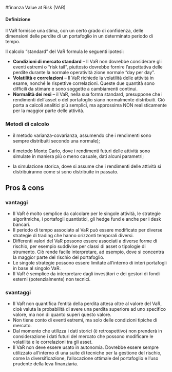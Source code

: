 #finanza 
Value at Risk (VAR)

#### Definizione
Il VaR fornisce una stima, con un certo grado di confidenza, delle dimensioni delle perdite di un portafoglio in un determinato periodo di tempo.

Il calcolo “standard” del VaR formula le seguenti ipotesi:

-   **Condizioni di mercato standard** – Il VaR non dovrebbe considerare gli eventi estremi o “risk tail”, piuttosto dovrebbe fornire l’aspettativa delle perdite durante la normale operatività zione normale “day per day”.
-   **Volatilità e correlazioni** – Il VaR richiede la volatilità delle attività in esame, nonché le rispettive correlazioni. Queste due quantità sono difficili da stimare e sono soggette a cambiamenti continui.
-   **Normalità dei resi** – il VaR, nella sua forma standard, presuppone che i rendimenti dell’asset o del portafoglio siano normalmente distribuiti. Ciò porta a calcoli analitici più semplici, ma approssima NON realisticamente per la maggior parte delle attività.

### Metodi di calcolo
-   il metodo varianza-covarianza, assumendo che i rendimenti sono sempre distribuiti secondo una normale);
    
-   il metodo Monte Carlo, dove i rendimenti futuri delle attività sono simulate in maniera più o meno casuale, dati alcuni parametri;
    
-   la simulazione storica, dove si assume che i rendimenti delle attività si distribuiranno come si sono distribuite in passato.


## Pros & cons
### vantaggi

-   Il VaR è molto semplice da calcolare per le singole attività, le strategie algoritmiche, i portafogli quantistici, gli hedge fund e anche per i desk bancari.
-   Il periodo di tempo associato al VaR può essere modificato per diverse strategie di trading che hanno orizzonti temporali diversi.
-   Differenti valori del VaR possono essere associati a diverse forme di rischio, per esempio suddivise per classi di asset o tipologie di strumento. Ciò rende facile interpretare, ad esempio, dove si concentra la maggior parte del rischio del portafoglio.
-   Le singole strategie possono essere limitate all’interno di interi portafogli in base al singolo VaR.
-   Il VaR è semplice da interpretare dagli investitori e dei gestori di fondi esterni (potenzialmente) non tecnici.

### svantaggi
-   Il VaR non quantifica l’entità della perdita attesa oltre al valore del VaR, cioè valuta la probabilità di avere una perdita superiore ad uno specifico valore, ma non di quanto superi questo valore.
-   Non tiene conto di eventi estremi, ma solo delle condizioni tipiche di mercato.
-   Dal momento che utilizza i dati storici (è retrospettivo) non prenderà in considerazione i dati futuri del mercato che possono modificare le volatilità e le correlazioni tra gli asset.
-   Il VaR non deve essere usato in autonomia. Dovrebbe essere sempre utilizzato all’interno di una suite di tecniche per la gestione del rischio, come la diversificazione, l’allocazione ottimale del portafoglio e l’uso prudente della leva finanziaria.

